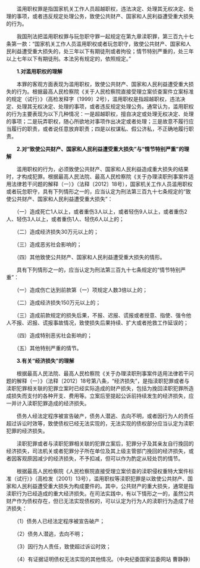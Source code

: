 　　滥用职权罪是指国家机关工作人员超越职权，违法决定、处理其无权决定、处理的事项，或者违反规定处理公务，致使公共财产、国家和人民利益遭受重大损失的行为。

　　我国刑法把滥用职权罪与玩忽职守罪一起规定在第九章渎职罪，第三百九十七条第一款：“国家机关工作人员滥用职权或者玩忽职守，致使公共财产、国家和人民利益遭受重大损失的，处三年以下有期徒刑或者拘役；情节特别严重的，处三年以上七年以下有期徒刑。本法另有规定的，依照规定。”

　　**1.对滥用职权的理解**

　　本罪的客观方面表现为滥用职权，致使公共财产、国家和人民利益遭受重大损失的行为。根据最高人民检察院《关于人民检察院直接受理立案侦查案件立案标准的规定（试行）》（高检发释字〔1999〕2号），滥用职权是指超越职权，违法决定、处理其无权决定、处理的事项，或者违反规定处理公务。通常认为，滥用职权的行为主要表现为以下几种情况：一是超越职权，擅自决定或处理无权决定、处理的事项；二是玩弄职权，随心所欲地对事项作出决定或者处理；三是故意不履行应当履行的职责，或者说任意放弃职责；四是以权谋私、假公济私，不正确地履行职责。

　　**2.对“致使公共财产、国家和人民利益遭受重大损失”与“情节特别严重”的理解**

　　滥用职权的行为，必须致使公共财产、国家和人民利益造成重大损失的结果时，才构成犯罪。根据最高人民法院、最高人民检察院《关于办理渎职刑事案件适用法律若干问题的解释（一）》（法释〔2012〕18号），国家机关工作人员滥用职权或者玩忽职守，具有下列情形之一的，应当认定为刑法第三百九十七条规定的“致使公共财产、国家和人民利益遭受重大损失”：

　　（一）造成死亡1人以上，或者重伤3人以上，或者轻伤9人以上，或者重伤2人、轻伤3人以上，或者重伤1人、轻伤6人以上的；

　　（二）造成经济损失30万元以上的；

　　（三）造成恶劣社会影响的；

　　（四）其他致使公共财产、国家和人民利益遭受重大损失的情形。

　　具有下列情形之一的，应当认定为刑法第三百九十七条规定的“情节特别严重”：

　　（一）造成伤亡达到前款第（一）项规定人数3倍以上的；

　　（二）造成经济损失150万元以上的；

　　（三）造成前款规定的损失后果，不报、迟报、谎报或者授意、指使、强令他人不报、迟报、谎报事故情况，致使损失后果持续、扩大或者抢救工作延误的；

　　（四）造成特别恶劣社会影响的；

　　（五）其他特别严重的情节。

　　**3.有关“经济损失”的理解**

　　根据最高人民法院、最高人民检察院《关于办理渎职刑事案件适用法律若干问题的解释（一）》（法释〔2012〕18号第八条，“经济损失”，是指渎职犯罪或者与渎职犯罪相关联的犯罪立案时已经实际造成的财产损失，包括为挽回渎职犯罪所造成损失而支付的各种开支、费用等。立案后至提起公诉前持续发生的经济损失，应一并计入渎职犯罪造成的经济损失。

　　债务人经法定程序被宣告破产，债务人潜逃、去向不明，或者因行为人的责任超过诉讼时效等，致使债权已经无法实现的，无法实现的债权部分应当认定为渎职犯罪的经济损失。

　　渎职犯罪或者与渎职犯罪相关联的犯罪立案后，犯罪分子及其亲友自行挽回的经济损失，司法机关或者犯罪分子所在单位及其上级主管部门挽回的经济损失，或者因客观原因减少的经济损失，不予扣减，但可以作为酌定从轻处罚的情节。

　　根据最高人民检察院《人民检察院直接受理立案侦查的渎职侵权重特大案件标准（试行）》（高检发〔2001〕13号），滥用职权等渎职犯罪是以致使公共财产、国家和人民利益遭受重大损失为构成要件的。其中，公共财产的重大损失，通常是指渎职行为已经造成的重大经济损失。在司法实践中，有以下情形之一的，虽然公共财产作为债权存在，但已无法实现债权的，可以认定为行为人的渎职行为造成了经济损失：

　　（1）债务人已经法定程序被宣告破产；

　　（2）债务人潜逃，去向不明；

　　（3）因行为人责任，致使超过诉讼时效；

　　（4）有证据证明债权无法实现的其他情况。（中央纪委国家监委网站 曹静静）